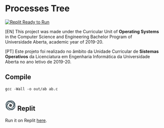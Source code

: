 # Processes Tree

[![Replit Ready to Run](https://img.shields.io/badge/Replit-Ready_to_Run-informational?logo=replit&labelColor=white)](https://replit.com/@DiogoAntao/UAb-Processes-Tree)

[EN] This project was made under the Curricular Unit of **Operating Systems** in the Computer Science and Engineering Bachelor Program of Universidade Aberta, academic year of 2019-20.

[PT] Este projeto foi realizado no âmbito da Unidade Curricular de **Sistemas Operativos** da Licenciatura em Engenharia Informática da Universidade Aberta no ano letivo de 2019-20.

## Compile
	gcc -Wall -o out/ab ab.c
	
## <a href="https://replit.com/"><img src="https://raw.githubusercontent.com/4ntony4/UAb/eba38fc374dc7ba986ecfb0b1a54e4c4ccc5117b/img/logos/replit/replit.svg" alt="Replit" width="35"></a> Replit
Run it on Replit [here](https://replit.com/@DiogoAntao/UAb-Processes-Tree).
